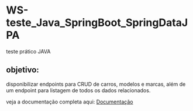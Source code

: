 # WS-teste_Java_SpringBoot_SpringDataJPA
teste prático JAVA

## objetivo:
disponibilizar endpoints para CRUD de carros, modelos e marcas, além de um endpoint para listagem de todos os dados relacionados.

veja a documentação completa aqui: [Documentação](https://github.com/thiagovodmr/WS-teste_Java_SpringBoot_SpringDataJPA/tree/main/Documentacao)

